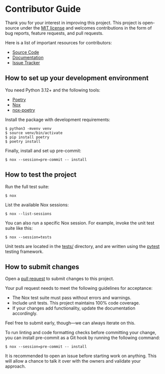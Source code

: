 # Contributor Guide

Thank you for your interest in improving this project.
This project is open-source under the [MIT license](https://opensource.org/licenses/MIT) and
welcomes contributions in the form of bug reports, feature requests, and pull requests.

Here is a list of important resources for contributors:

- [Source Code](https://github.com/jantman/machine_access_control)
- [Documentation](https://github.com/jantman/machine_access_control)
- [Issue Tracker](https://github.com/jantman/machine_access_control/issues)

## How to set up your development environment

You need Python 3.12+ and the following tools:

- [Poetry](https://python-poetry.org/)
- [Nox](https://nox.thea.codes/)
- [nox-poetry](https://nox-poetry.readthedocs.io/)

Install the package with development requirements:

```console
$ python3 -mvenv venv
$ source venv/bin/activate
$ pip install poetry
$ poetry install
```

Finally, install and set up pre-commit:

```console
$ nox --session=pre-commit -- install
```

## How to test the project

Run the full test suite:

```console
$ nox
```

List the available Nox sessions:

```console
$ nox --list-sessions
```

You can also run a specific Nox session.
For example, invoke the unit test suite like this:

```console
$ nox --session=tests
```

Unit tests are located in the [tests/](tests/) directory,
and are written using the [pytest](https://pytest.readthedocs.io/) testing framework.

## How to submit changes

Open a [pull request](https://github.com/jantman/machine_access_control/pulls) to submit changes to this project.

Your pull request needs to meet the following guidelines for acceptance:

- The Nox test suite must pass without errors and warnings.
- Include unit tests. This project maintains 100% code coverage.
- If your changes add functionality, update the documentation accordingly.

Feel free to submit early, though—we can always iterate on this.

To run linting and code formatting checks before committing your change, you can install pre-commit as a Git hook by running the following command:

```console
$ nox --session=pre-commit -- install
```

It is recommended to open an issue before starting work on anything.
This will allow a chance to talk it over with the owners and validate your approach.
